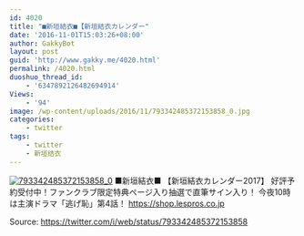 ```yaml
---
id: 4020
title: "■新垣結衣■【新垣結衣カレンダー"
date: '2016-11-01T15:03:26+08:00'
author: GakkyBot
layout: post
guid: 'http://www.gakky.me/4020.html'
permalink: /4020.html
duoshuo_thread_id:
    - '6347892126482694914'
Views:
    - '94'
image: /wp-content/uploads/2016/11/793342485372153858_0.jpg
categories:
    - twitter
tags:
    - twitter
    - 新垣结衣
---
```


[![793342485372153858_0](http://www.yui-aragaki.org/wp-content/uploads/2016/11/793342485372153858_0.jpg)](http://www.yui-aragaki.org/wp-content/uploads/2016/11/793342485372153858_0.jpg)
■新垣結衣■
【新垣結衣カレンダー2017】
好評予約受付中！ファンクラブ限定特典ページ入り抽選で直筆サイン入り！
今夜10時は主演ドラマ「逃げ恥」第4話！
https://shop.lespros.co.jp

Source: <https://twitter.com/i/web/status/793342485372153858>

